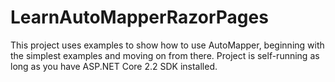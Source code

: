 # LearnAutoMapperRazorPages
This project uses examples to show how to use AutoMapper, beginning with the simplest examples and moving on from there.
Project is self-running as long as you have ASP.NET Core 2.2 SDK installed.
